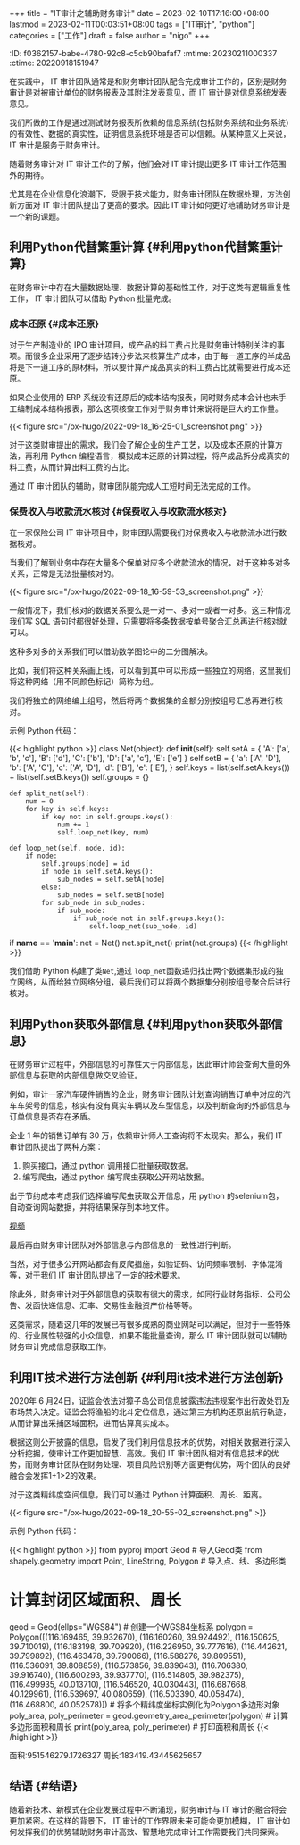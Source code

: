 +++
title = "IT审计之辅助财务审计"
date = 2023-02-10T17:16:00+08:00
lastmod = 2023-02-11T00:03:51+08:00
tags = ["IT审计", "python"]
categories = ["工作"]
draft = false
author = "nigo"
+++

:ID:       f0362157-babe-4780-92c8-c5cb90bafaf7
:mtime:    20230211000337
:ctime:    20220918151947

在实践中， IT 审计团队通常是和财务审计团队配合完成审计工作的，区别是财务审计是对被审计单位的财务报表及其附注发表意见，而 IT 审计是对信息系统发表意见。

我们所做的工作是通过测试财务报表所依赖的信息系统(包括财务系统和业务系统）的有效性、数据的真实性，证明信息系统环境是否可以信赖。从某种意义上来说， IT 审计是服务于财务审计。

随着财务审计对 IT 审计工作的了解，他们会对 IT 审计提出更多 IT 审计工作范围外的期待。

尤其是在企业信息化浪潮下，受限于技术能力，财务审计团队在数据处理，方法创新方面对 IT 审计团队提出了更高的要求。因此 IT 审计如何更好地辅助财务审计是一个新的课题。


## 利用Python代替繁重计算 {#利用python代替繁重计算}

在财务审计中存在大量数据处理、数据计算的基础性工作，对于这类有逻辑重复性工作， IT 审计团队可以借助 Python 批量完成。


### 成本还原 {#成本还原}

对于生产制造业的 IPO 审计项目，成产品的料工费占比是财务审计特别关注的事项。而很多企业采用了逐步结转分步法来核算生产成本，由于每一道工序的半成品将是下一道工序的原材料，所以要计算产成品真实的料工费占比就需要进行成本还原。

如果企业使用的 ERP 系统没有还原后的成本结构报表，同时财务成本会计也未手工编制成本结构报表，那么这项核查工作对于财务审计来说将是巨大的工作量。

{{< figure src="/ox-hugo/2022-09-18_16-25-01_screenshot.png" >}}

对于这类财审提出的需求，我们会了解企业的生产工艺，以及成本还原的计算方法，再利用 Python 编程语言，模拟成本还原的计算过程，将产成品拆分成真实的料工费，从而计算出料工费的占比。

通过 IT 审计团队的辅助，财审团队能完成人工短时间无法完成的工作。


### 保费收入与收款流水核对 {#保费收入与收款流水核对}

在一家保险公司 IT 审计项目中，财审团队需要我们对保费收入与收款流水进行数据核对。

当我们了解到业务中存在大量多个保单对应多个收款流水的情况，对于这种多对多关系，正常是无法批量核对的。

{{< figure src="/ox-hugo/2022-09-18_16-59-53_screenshot.png" >}}

一般情况下，我们核对的数据关系要么是一对一、多对一或者一对多。这三种情况我们写 SQL 语句时都很好处理，只需要将多条数据按单号聚合汇总再进行核对就可以。

这种多对多的关系我们可以借助数学图论中的二分图解决。

比如，我们将这种关系画上线，可以看到其中可以形成一些独立的网络，这里我们将这种网络（用不同颜色标记）简称为组。

我们将独立的网络编上组号，然后将两个数据集的金额分别按组号汇总再进行核对。

示例 Python 代码：

{{< highlight python >}}
class Net(object):
    def __init__(self):
        self.setA = {
            'A': ['a', 'b', 'c'],
            'B': ['d'],
            'C': ['b'],
            'D': ['a', 'c'],
            'E': ['e']
        }
        self.setB = {
            'a': ['A', 'D'],
            'b': ['A', 'C'],
            'c': ['A', 'D'],
            'd': ['B'],
            'e': ['E'],
        }
        self.keys = list(self.setA.keys()) + list(self.setB.keys())
        self.groups = {}

    def split_net(self):
        num = 0
        for key in self.keys:
            if key not in self.groups.keys():
                num += 1
                self.loop_net(key, num)

    def loop_net(self, node, id):
        if node:
            self.groups[node] = id
            if node in self.setA.keys():
                sub_nodes = self.setA[node]
            else:
                sub_nodes = self.setB[node]
            for sub_node in sub_nodes:
                if sub_node:
                    if sub_node not in self.groups.keys():
                        self.loop_net(sub_node, id)


if __name__ == '__main__':
    net = Net()
    net.split_net()
    print(net.groups)
{{< /highlight >}}

我们借助 Python 构建了类`Net`,通过 `loop_net`函数递归找出两个数据集形成的独立网络，从而给独立网络分组，最后我们可以将两个数据集分别按组号聚合后进行核对。


## 利用Python获取外部信息 {#利用python获取外部信息}

在财务审计过程中，外部信息的可靠性大于内部信息，因此审计师会查询大量的外部信息与获取的内部信息做交叉验证。

例如，审计一家汽车硬件销售的企业，财务审计团队计划查询销售订单中对应的汽车车架号的信息，核实有没有真实车辆以及车型信息，以及判断查询的外部信息与订单信息是否存在矛盾。

企业 1 年的销售订单有 30 万，依赖审计师人工查询将不太现实。那么，我们 IT 审计团队提出了两种方案：

1.  购买接口，通过 python 调用接口批量获取数据。
2.  编写爬虫，通过 python 编写爬虫获取公开网站数据。

出于节约成本考虑我们选择编写爬虫获取公开信息，用 python 的selenium包，自动查询网站数据，并将结果保存到本地文件。

[视频](https://mpvideo.qpic.cn/0bc35aacyaaa5aacjvv2vfqvb2gdftuaalaa.f10002.mp4?dis_k=78250b45e8ef9c34e7a88d9aabbf2f17&dis_t=1663494076&vid=wxv_2180860661377925123&format_id=10002&support_redirect=0&mmversion=false)

最后再由财务审计团队对外部信息与内部信息的一致性进行判断。

当然，对于很多公开网站都会有反爬措施，如验证码、访问频率限制、字体混淆等，对于我们 IT 审计团队提出了一定的技术要求。

除此外，财务审计对于外部信息的获取有很大的需求，如同行业财务指标、公司公告、发函快递信息、汇率、交易性金融资产价格等等。

这类需求，随着这几年的发展已有很多成熟的商业网站可以满足，但对于一些特殊的、行业属性较强的小众信息，如果不能批量查询，那么 IT 审计团队就可以辅助财务审计完成信息获取工作。


## 利用IT技术进行方法创新 {#利用it技术进行方法创新}

2020年 6 月24日，证监会依法对獐子岛公司信息披露违法违规案作出行政处罚及市场禁入决定。证监会将渔船的北斗定位信息，通过第三方机构还原出航行轨迹，从而计算出采捕区域面积，进而估算真实成本。

根据这则公开披露的信息，启发了我们利用信息技术的优势，对相关数据进行深入分析挖掘，使审计工作更加智慧、高效。我们 IT 审计团队相对有信息技术的优势，而财务审计团队在财务处理、项目风险识别等方面更有优势，两个团队的良好融合会发挥1+1&gt;2的效果。

对于这类精纬度空间信息，我们可以通过 Python 计算面积、周长、距离。

{{< figure src="/ox-hugo/2022-09-18_20-55-02_screenshot.png" >}}

示例 Python 代码：

{{< highlight python >}}
from pyproj import Geod # 导入Geod类
from shapely.geometry import Point, LineString, Polygon # 导入点、线、多边形类

# 计算封闭区域面积、周长
geod = Geod(ellps="WGS84") # 创建一个WGS84坐标系
polygon = Polygon([(116.169465, 39.932670), (116.160260, 39.924492),
                   (116.150625, 39.710019), (116.183198, 39.709920),
                   (116.226950, 39.777616), (116.442621, 39.799892),
                   (116.463478, 39.790066), (116.588276, 39.809551),
                   (116.536091, 39.808859), (116.573856, 39.839643),
                   (116.706380, 39.916740), (116.600293, 39.937770),
                   (116.514805, 39.982375), (116.499935, 40.013710),
                   (116.546520, 40.030443), (116.687668, 40.129961),
                   (116.539697, 40.080659), (116.503390, 40.058474),
                   (116.468800, 40.052578)]) # 将多个精纬度坐标实例化为Polygon多边形对象
poly_area, poly_perimeter = geod.geometry_area_perimeter(polygon) # 计算多边形面积和周长
print(poly_area, poly_perimeter) # 打印面积和周长
{{< /highlight >}}

面积:951546279.1726327 周长:183419.43445625657


## 结语 {#结语}

随着新技术、新模式在企业发展过程中不断涌现，财务审计与 IT 审计的融合将会更加紧密。在这样的背景下， IT 审计的工作界限未来可能会更加模糊， IT 审计如何发挥我们的优势辅助财务审计高效、智慧地完成审计工作需要我们共同探索。
